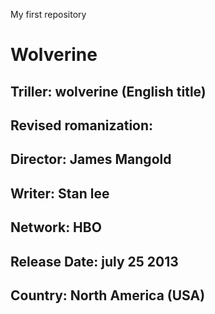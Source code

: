 
My first repository
# Wolverine 

## Triller: wolverine (English title)
## Revised romanization: 
## Director: James Mangold
## Writer: Stan lee
## Network: HBO
## Release Date: july 25 2013
## Country: North America (USA)




